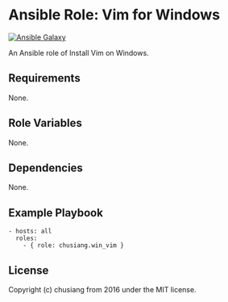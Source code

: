 # Ansible Role: Vim for Windows

[![Ansible Galaxy](https://img.shields.io/badge/role-win__vim-blue.svg)](https://galaxy.ansible.com/chusiang/win_vim/)

An Ansible role of Install Vim on Windows.

## Requirements

None.

## Role Variables

None.

## Dependencies

None.

## Example Playbook

    - hosts: all
      roles:
        - { role: chusiang.win_vim }

## License

Copyright (c) chusiang from 2016 under the MIT license.
